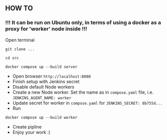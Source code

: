 ## HOW TO

### **!!! It can be run on Ubuntu only, in terms of using a docker as a proxy for 'worker' node inside !!!**


Open terminal 
```shell
git clone ...
```
```shell
cd src
```
```shell
docker compose up --build server
```
- Open browser `http://localhost:8080`
- Finish setup with Jenkins secret
- Disable default Node workers
- Create a new Node worker. Set the name as in `compose.yaml` file, i.e. `JENKINS_AGENT_NAME: worker`
- Update secret for worker in `compose.yaml` for `JENKINS_SECRET: 8b755d...`
- Run 
```shell
docker compose up --build worker
```
- Create pipline 
- Enjoy your work :)
